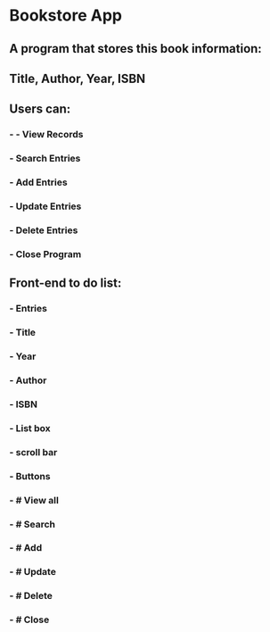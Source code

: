 # Bookstore App
## A program that stores this book information:
## Title, Author, Year, ISBN

## Users can:
### -  - View Records
### -  Search Entries
### -  Add Entries
### -  Update Entries
### -  Delete Entries
### -  Close Program

## Front-end to do list:
### -  Entries
### -  Title
### -  Year
### -  Author
### -  ISBN
### -  List box
### -  scroll bar
### -  Buttons
### - # View all
### - # Search
### - # Add
### - # Update
### - # Delete
### - # Close